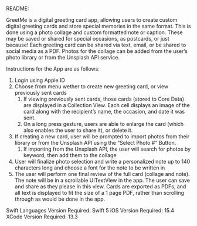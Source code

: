 README:

GreetMe is a digital greeting card app, allowing users to create custom digital greeting cards and store special memories in the same format. This is done using a photo collage and custom formatted note or caption. These may be saved or shared for special occasions, as postcards, or just because! Each greeting card can be shared via text, email, or be shared to social media as a PDF. Photos for the collage can be added from the user’s photo library or from the Unsplash API service. 

Instructions for the App are as follows:
1. Login using Apple ID
2. Choose from menu wether to create new greeting card, or view previously sent cards 
    1. If viewing previously sent cards, those cards (stored to Core Data) are displayed in a Collection View. Each cell displays an image of the card along with the recipient’s name, the occasion, and date it was sent. 
    2. On a long press gesture, users are able to enlarge the card (which also enables the user to share it), or delete it.
3. If creating a new card, user will be prompted to import photos from their library or from the Unsplash API using the “Select Photo #” Button.
    1. If importing from the Unsplash API, the user will search for photos by keyword, then add them to the collage
4. User will finalize photo selection and write a personalized note up to 140 characters long and choose a font for the note to be written in
5. The user will perform one final review of the full card (collage and note). The note will be in a scrollable UITextView in the app. The user can save and share as they please in this view. Cards are exported as PDFs, and all text is displayed to fit the size of a 1 page PDF, rather than scrolling through as would be done in the app.

Swift Languages Version Required: Swift 5
iOS Version Required: 15.4
XCode Version Required: 13.3
